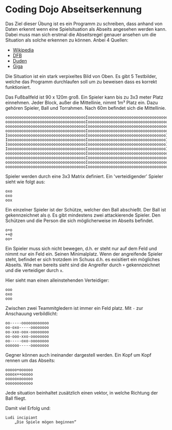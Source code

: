 # Coding Dojo Abseitserkennung

Das Ziel dieser Übung ist es ein Programm zu schreiben, dass anhand von Daten 
erkennt wenn eine Spielsituation als Abseits angesehen werden kann. 
Dabei muss man sich erstmal die Abseitsregel genauer ansehen um die Situation 
als solche erkennen zu können.
Anbei 4 Quellen:

- [Wikipedia](https://de.wikipedia.org/wiki/Abseitsregel#Fu.C3.9Fball)
- [DFB](https://www.dfb.de/schiedsrichter/artikel/abseits-oder-nicht-892/)
- [Duden](http://www.duden.de/rechtschreibung/Abseits)
- [Giga](http://www.giga.de/events/bundesliga/artikel/was-ist-abseits-definition-der-regel/)

Die Situation ist ein stark verpixeltes Bild von Oben. Es gibt 5 Testbilder, 
welche das Programm durchlaufen soll um zu beweisen dass es korrekt funktioniert.

Das Fußballfeld ist 90 x 120m groß.
Ein Spieler kann bis zu 3x3 meter Platz einnehmen. 
Jeder Block, außer die Mittellinie, nimmt 1m³ Platz ein.
Dazu gehören Spieler, Ball und Torrahmen.
Nach 60m befindet sich die Mittellinie. 
```
oooooooooooooooooooooooooooooooooooIooooooooooooooooooooooooooooooooooo
oooooooooooooooooooooooooooooooooooIooooooooooooooooooooooooooooooooooo
oooooooooooooooooooooooooooooooooooIooooooooooooooooooooooooooooooooooo
oooooooooooooooooooooooooooooooooooIooooooooooooooooooooooooooooooooooo
IooooooooooooooooooooooooooooooooooIooooooooooooooooooooooooooooooooooI
IooooooooooooooooooooooooooooooooooIooooooooooooooooooooooooooooooooooI
IooooooooooooooooooooooooooooooooooIooooooooooooooooooooooooooooooooooI
IooooooooooooooooooooooooooooooooooIooooooooooooooooooooooooooooooooooI
oooooooooooooooooooooooooooooooooooIooooooooooooooooooooooooooooooooooo
oooooooooooooooooooooooooooooooooooIooooooooooooooooooooooooooooooooooo
oooooooooooooooooooooooooooooooooooIooooooooooooooooooooooooooooooooooo
oooooooooooooooooooooooooooooooooooIooooooooooooooooooooooooooooooooooo
```

Spieler werden durch eine 3x3 Matrix definiert.
Ein 'verteidigender' Spieler sieht wie folgt aus: 


```
oxo
oxo
oox
```

Ein einzelner Spieler ist der Schütze, welcher den Ball abschießt. 
Der Ball ist gekennzeichnet als `@`.
Es gibt mindestens zwei attackierende Spieler. Den Schützen und die Person die 
sich möglicherweise im Abseits befindet.

```
o+o
++@
oo+
```

Ein Spieler muss sich nicht bewegen, d.h. er steht nur auf dem Feld und nimmt
nur ein Feld ein. Seinen 
Minimalplatz. Wenn der angreifende Spieler steht, befindet er sich 
trotzdem im Schuss d.h. es exisitiert ein mögliches Abseits. Wie man bereits
sieht sind die Angreifer durch `+` gekennzeichnet und die verteidiger durch `x`.

Hier sieht man einen alleinstehenden Verteidiger: 

```
ooo
oxo
ooo
```

Zwischen zwei Teammitgledern ist immer ein Feld platz. 
Mit `-` zur Anschauung verbildlicht:

```
oo-----oooooooooooo
oo-oxo-----oooooooo
oo-xxo-oox-oooooooo
oo-ooo-xxo-oooooooo
oo-----oxo-oooooooo
oooooo-----oooooooo
``` 

Gegner können auch ineinander dargestell werden. Ein Kopf um Kopf rennen 
um das Abseits:

```
ooooo+oooooo
oooox++ooooo
oooooxoooooo
oooooooooooo
```

Jede situation beinhaltet zusätzlich einen vektor, 
in welche Richtung der Ball fliegt.

Damit viel Erfolg und:
```
Ludi incipiant
    „Die Spiele mögen beginnen“
```